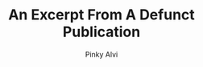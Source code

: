 ---
media: "images/art/pinkyalvi/frozen_roundup.png"
title: An Excerpt From A Defunct Publication
author: [Pinky Alvi]
desc: A clipping of the in-universe Frozen Roundup newspaper, reporting on NT's new expedition.
---